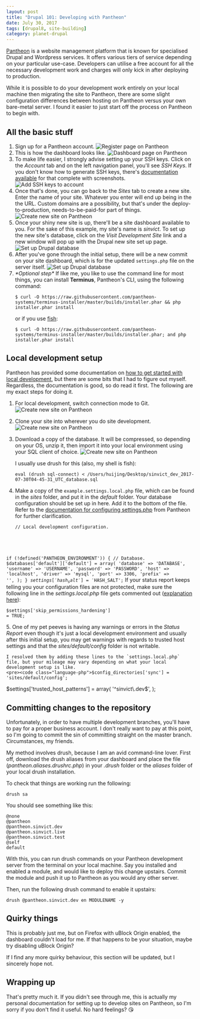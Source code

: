 ```yaml
---
layout: post
title: "Drupal 101: Developing with Pantheon"
date: July 30, 2017
tags: [drupal8, site-building]
category: planet-drupal
---
```

[Pantheon](https://pantheon.io/) is a website management platform that is known for specialised Drupal and Wordpress services. It offers various tiers of service depending on your particular use-case. Developers can utilise a free account for all the necessary development work and charges will only kick in after deploying to production.

While it is possible to do your development work entirely on your local machine then migrating the site to Pantheon, there are some slight configuration differences between hosting on Pantheon versus your own bare-metal server. I found it easier to just start off the process on Pantheon to begin with.

## All the basic stuff

1. Sign up for a Pantheon account.
    <img srcset="{{ site.url }}/assets/images/posts/pantheon/register-480.jpg 480w, {{ site.url }}/assets/images/posts/pantheon/register-640.jpg 640w, {{ site.url }}/assets/images/posts/pantheon/register-960.jpg 960w, {{ site.url }}/assets/images/posts/pantheon/register-1280.jpg 1280w" sizes="(max-width: 400px) 100vw, (max-width: 960px) 75vw, 640px" src="{{ site.url }}/assets/images/posts/pantheon/register-640.jpg" alt="Register page on Pantheon" />
2. This is how the dashboard looks like.
    <img srcset="{{ site.url }}/assets/images/posts/pantheon/dashboard-480.jpg 480w, {{ site.url }}/assets/images/posts/pantheon/dashboard-640.jpg 640w, {{ site.url }}/assets/images/posts/pantheon/dashboard-960.jpg 960w, {{ site.url }}/assets/images/posts/pantheon/dashboard-1280.jpg 1280w" sizes="(max-width: 400px) 100vw, (max-width: 960px) 75vw, 640px" src="{{ site.url }}/assets/images/posts/pantheon/dashboard-640.jpg" alt="Dashboard page on Pantheon" />
3. To make life easier, I strongly advise setting up your SSH keys. Click on the *Account* tab and on the left navigation panel, you'll see *SSH Keys*. If you don't know how to generate SSH keys, there's [documentation available](https://pantheon.io/docs/ssh-keys/) for that complete with screenshots.
    <img srcset="{{ site.url }}/assets/images/posts/pantheon/ssh-480.jpg 480w, {{ site.url }}/assets/images/posts/pantheon/ssh-640.jpg 640w, {{ site.url }}/assets/images/posts/pantheon/ssh-960.jpg 960w, {{ site.url }}/assets/images/posts/pantheon/ssh-1280.jpg 1280w" sizes="(max-width: 400px) 100vw, (max-width: 960px) 75vw, 640px" src="{{ site.url }}/assets/images/posts/pantheon/ssh-640.jpg" alt="Add SSH keys to account" />
4. Once that's done, you can go back to the *Sites* tab to create a new site. Enter the name of your site. Whatever you enter will end up being in the the URL. Custom domains are a possibility, but that's under the deploy-to-production, needs-to-be-paid-for part of things.
    <img srcset="{{ site.url }}/assets/images/posts/pantheon/create-480.jpg 480w, {{ site.url }}/assets/images/posts/pantheon/create-640.jpg 640w, {{ site.url }}/assets/images/posts/pantheon/create-960.jpg 960w, {{ site.url }}/assets/images/posts/pantheon/create-1280.jpg 1280w" sizes="(max-width: 400px) 100vw, (max-width: 960px) 75vw, 640px" src="{{ site.url }}/assets/images/posts/pantheon/create-640.jpg" alt="Create new site on Pantheon" />
5. Once your shiny new site is up, there'll be a site dashboard available to you. For the sake of this example, my site's name is *sinvict*. To set up the new site's database, click on the *Visit Development Site* link and a new window will pop up with the Drupal new site set up page.
    <img srcset="{{ site.url }}/assets/images/posts/pantheon/sitedash-480.jpg 480w, {{ site.url }}/assets/images/posts/pantheon/sitedash-640.jpg 640w, {{ site.url }}/assets/images/posts/pantheon/sitedash-960.jpg 960w, {{ site.url }}/assets/images/posts/pantheon/sitedash-1280.jpg 1280w" sizes="(max-width: 400px) 100vw, (max-width: 960px) 75vw, 640px" src="{{ site.url }}/assets/images/posts/pantheon/sitedash-640.jpg" alt="Set up Drupal database" />
6. After you've gone through the initial setup, there will be a new commit on your site dashboard, which is for the updated `settings.php` file on the server itself.
    <img srcset="{{ site.url }}/assets/images/posts/pantheon/dbsetup-480.jpg 480w, {{ site.url }}/assets/images/posts/pantheon/dbsetup-640.jpg 640w, {{ site.url }}/assets/images/posts/pantheon/dbsetup-960.jpg 960w, {{ site.url }}/assets/images/posts/pantheon/dbsetup-1280.jpg 1280w" sizes="(max-width: 400px) 100vw, (max-width: 960px) 75vw, 640px" src="{{ site.url }}/assets/images/posts/pantheon/dbsetup-640.jpg" alt="Set up Drupal database" />
7. *\*Optional step\** If like me, you like to use the command line for most things, you can install **Terminus**, Pantheon's CLI, using the following command:
    <pre><code class="language-bash">$ curl -O https://raw.githubusercontent.com/pantheon-systems/terminus-installer/master/builds/installer.phar && php installer.phar install</code></pre>
    or if you use [fish](https://fishshell.com/):
    <pre><code class="language-bash">$ curl -O https://raw.githubusercontent.com/pantheon-systems/terminus-installer/master/builds/installer.phar; and php installer.phar install</code></pre>

## Local development setup

Pantheon has provided some documentation on [how to get started with local development](https://pantheon.io/docs/local-development/), but there are some bits that I had to figure out myself. Regardless, the documentation is good, so do read it first. The following are my exact steps for doing it.

1. For local development, switch connection mode to Git.
    <img srcset="{{ site.url }}/assets/images/posts/pantheon/gitmode-480.jpg 480w, {{ site.url }}/assets/images/posts/pantheon/gitmode-640.jpg 640w, {{ site.url }}/assets/images/posts/pantheon/gitmode-960.jpg 960w, {{ site.url }}/assets/images/posts/pantheon/gitmode-1280.jpg 1280w" sizes="(max-width: 400px) 100vw, (max-width: 960px) 75vw, 640px" src="{{ site.url }}/assets/images/posts/pantheon/gitmode-640.jpg" alt="Create new site on Pantheon" />
2. Clone your site into wherever you do site development.
    <img srcset="{{ site.url }}/assets/images/posts/pantheon/clone-480.jpg 480w, {{ site.url }}/assets/images/posts/pantheon/clone-640.jpg 640w, {{ site.url }}/assets/images/posts/pantheon/clone-960.jpg 960w, {{ site.url }}/assets/images/posts/pantheon/clone-1280.jpg 1280w" sizes="(max-width: 400px) 100vw, (max-width: 960px) 75vw, 640px" src="{{ site.url }}/assets/images/posts/pantheon/clone-640.jpg" alt="Create new site on Pantheon" />
3. Download a copy of the database. It will be compressed, so depending on your OS, unzip it, then import it into your local environment using your SQL client of choice.
    <img srcset="{{ site.url }}/assets/images/posts/pantheon/exportdb-480.jpg 480w, {{ site.url }}/assets/images/posts/pantheon/exportdb-640.jpg 640w, {{ site.url }}/assets/images/posts/pantheon/exportdb-960.jpg 960w, {{ site.url }}/assets/images/posts/pantheon/exportdb-1280.jpg 1280w" sizes="(max-width: 400px) 100vw, (max-width: 960px) 75vw, 640px" src="{{ site.url }}/assets/images/posts/pantheon/exportdb-640.jpg" alt="Create new site on Pantheon" />

    I usually use drush for this (also, my shell is fish):
    <pre><code class="language-bash">eval (drush sql-connect) < /Users/huijing/Desktop/sinvict_dev_2017-07-30T04-45-31_UTC_database.sql</code></pre>
4. Make a copy of the `example.settings.local.php` file, which can be found in the *sites* folder, and put it in the *default* folder. Your database configuration should be set up in here. Add it to the bottom of the file. Refer to the [documentation for configuring settings.php](https://pantheon.io/docs/settings-php/) from Pantheon for further clarification.
    <pre><code class="language-php">// Local development configuration.
if (!defined('PANTHEON_ENVIRONMENT')) {
  // Database.
  $databases['default']['default'] = array(
    'database' => 'DATABASE',
    'username' => 'USERNAME',
    'password' => 'PASSWORD',
    'host' => 'localhost',
    'driver' => 'mysql',
    'port' => 3306,
    'prefix' => '',
  );
}
$settings['hash_salt'] = '$HASH_SALT';</code></pre>
  If your status report keeps telling you your configuration files are not protected, make sure the following line in the *settings.local.php* file gets commented out ([explanation here](https://www.drupal.org/node/2817791)):
    <pre><code class="language-php">$settings['skip_permissions_hardening'] = TRUE;</code></pre>
5. One of my pet peeves is having any warnings or errors in the *Status Report* even though it's just a local development environment and usually after this initial setup, you may get warnings with regards to trusted host settings and that the *sites/default/config* folder is not writable.
    
    I resolved them by adding these lines to the `settings.local.php` file, but your mileage may vary depending on what your local development setup is like.
    <pre><code class="language-php">$config_directories['sync'] = 'sites/default/config';
$settings['trusted_host_patterns'] = array(
  '^sinvict\.dev$',
);</code></pre>

## Committing changes to the repository

Unfortunately, in order to have multiple development branches, you'll have to pay for a proper business account. I don't really want to pay at this point, so I'm going to commit the sin of committing straight on the master branch. Circumstances, my friends.

My method involves drush, because I am an avid command-line lover. First off, download the drush aliases from your dashboard and place the file (*pantheon.aliases.drushrc.php*) in your *.drush* folder or the *aliases* folder of your local drush installation.

To check that things are working run the following:
<pre><code class="language-bash">drush sa</code></pre>

You should see something like this:
<pre><code class="language-bash">@none
@pantheon
@pantheon.sinvict.dev
@pantheon.sinvict.live
@pantheon.sinvict.test
@self
default</code></pre>

With this, you can run drush commands on your Pantheon development server from the terminal on your local machine. Say you installed and enabled a module, and would like to deploy this change upstairs. Commit the module and push it up to Pantheon as you would any other server.

Then, run the following drush command to enable it upstairs:
<pre><code class="language-bash">drush @pantheon.sinvict.dev en MODULENAME -y</code></pre>

## Quirky things

This is probably just me, but on Firefox with uBlock Origin enabled, the dashboard couldn't load for me. If that happens to be your situation, maybe try disabling uBlock Origin?

If I find any more quirky behaviour, this section will be updated, but I sincerely hope not.

## Wrapping up

That's pretty much it. If you didn't see through me, this is actually my personal documentation for setting up to develop sites on Pantheon, so I'm sorry if you don't find it useful. No hard feelings? <span class="emoji" role="img" tabindex="0" aria-label="face blowing a kiss">&#x1F618;</span>
